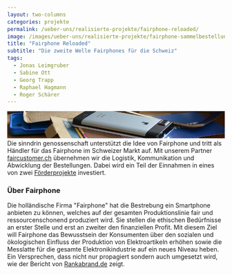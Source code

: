 ```yaml
---
layout: two-columns
categories: projekte
permalink: /ueber-uns/realisierte-projekte/fairphone-reloaded/
image: /images/ueber-uns/realisierte-projekte/fairphone-sammelbestellung.jpg
title: "Fairphone Reloaded"
subtitle: "Die zweite Welle Fairphones für die Schweiz"
tags:
  - Jonas Leimgruber
  - Sabine Ott
  - Georg Trapp
  - Raphael Hagmann
  - Roger Schärer
---
```

<img class="leadimage" width="803" title="Fairphone" src="/images/angebote/fairphone_sub.jpg"> Die sinndrin genossenschaft unterstützt die Idee von Fairphone und tritt als Händler für das Fairphone im Schweizer Markt auf. Mit unserem Partner [faircustomer.ch](http://www.faircustomer.ch) übernehmen wir die Logistik, Kommunikation und Abwicklung der Bestellungen. Dabei wird ein Teil der Einnahmen in eines von zwei [Förderprojekte](http://blog.faircustomer.ch/?p=2387) investiert.

### Über Fairphone
Die holländische Firma "Fairphone" hat die Bestrebung ein Smartphone anbieten zu können, welches auf der gesamten Produktionslinie fair und ressourcenschonend produziert wird. Sie stellen die ethischen Bedürfnisse an erster Stelle und erst an zweiter den finanziellen Profit. Mit diesem Ziel will Fairphone das Bewusstsein der Konsumenten über den sozialen und ökologischen Einfluss der Produktion von Elektroartikeln erhöhen sowie die Messlatte für die gesamte Elektronikindustrie auf ein neues Niveau heben. Ein Versprechen, dass nicht nur propagiert sondern auch umgesetzt wird, wie der Bericht von [Rankabrand.de](http://blog.rankabrand.de/2014/06/03/elektronik-report-2014-fairphone-top/) zeigt.
